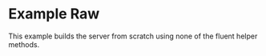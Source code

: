 # Example Raw

This example builds the server from scratch using none of the fluent helper
methods.
